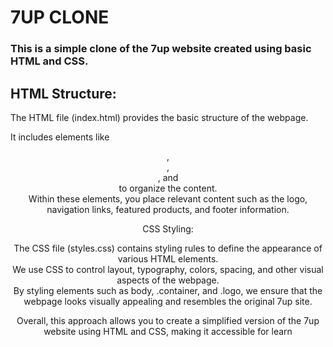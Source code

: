 <h1>7UP CLONE</h1>
<h3>This is a simple clone of the 7up website created using basic HTML and CSS.</h3>

<h2>HTML Structure:</h2>
<p>The HTML file (index.html) provides the basic structure of the webpage.</p>
<p>It includes elements like <header>, <nav>, <main>, and <footer> to organize the content.<br>
Within these elements, you place relevant content such as the logo, navigation links, featured products, and footer information.</p
<h2>CSS Styling:</h2>
<p>The CSS file (styles.css) contains styling rules to define the appearance of various HTML elements.<br>
We use CSS to control layout, typography, colors, spacing, and other visual aspects of the webpage.<br>
By styling elements such as body, .container, and .logo, we ensure that the webpage looks visually appealing and resembles the original 7up site.</p>
<p>Overall, this approach allows you to create a simplified version of the 7up website using HTML and CSS, making it accessible for learn
</p>


